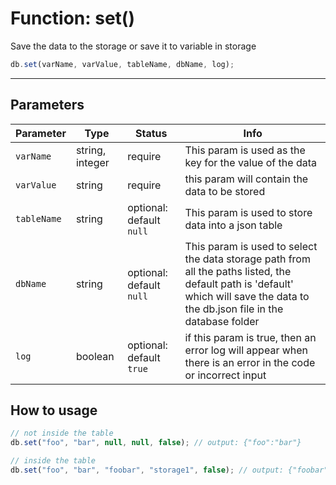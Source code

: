 # Function: set()

Save the data to the storage or save it to variable in storage

```js
db.set(varName, varValue, tableName, dbName, log);
```

---
## Parameters

| Parameter | Type | Status | Info | 
| --- | --- | --- | --- | 
| `varName` | string, integer | require | This param is used as the key for the value of the data |
| `varValue` | string | require | this param will contain the data to be stored |
| `tableName` | string | optional: default `null` | This param is used to store data into a json table |
| `dbName` | string | optional: default `null` | This param is used to select the data storage path from all the paths listed, the default path is 'default' which will save the data to the db.json file in the database folder |
| `log` | boolean | optional: default `true` | if this param is true, then an error log will appear when there is an error in the code or incorrect input |

## How to usage

```js
// not inside the table
db.set("foo", "bar", null, null, false); // output: {"foo":"bar"}

// inside the table
db.set("foo", "bar", "foobar", "storage1", false); // output: {"foobar":{"foo":"bar"}} - the data is saved in storage1 path, you can see the path at storage.md docs
```

